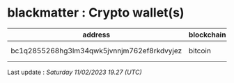 # blackmatter : Crypto wallet(s)

| address | blockchain | Balance |
|---|---|---|
| bc1q2855268hg3lm34qwk5jvnnjm762ef8rkdvyjez | bitcoin | $ 4070929 |

Last update : _Saturday 11/02/2023 19.27 (UTC)_

